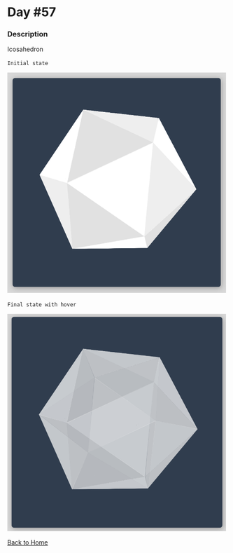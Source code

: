 # Day #57

### Description

Icosahedron

`Initial state`

<img src='./assets/image-final-1.png' width=500>

`Final state with hover`

<img src='./assets/image-final-2.png' width=500>

[Back to Home](..)
